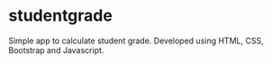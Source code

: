 # studentgrade
Simple app to calculate student grade. Developed using HTML, CSS, Bootstrap and Javascript.
